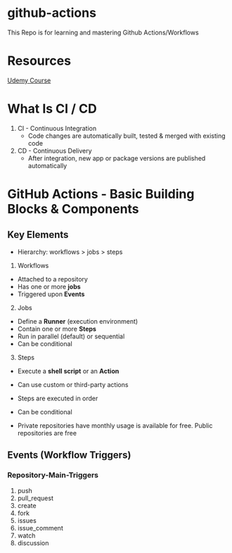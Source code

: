 # github-actions
  This Repo is for learning and mastering Github Actions/Workflows

# Resources 
[Udemy Course](https://www.electronjs.org/docs/latest/api/web-frame)

# What Is CI / CD
1. CI - Continuous Integration
    - Code changes are automatically built, tested & merged with existing code
2. CD - Continuous Delivery
    - After integration, new app or package versions are published automatically

# GitHub Actions - Basic Building Blocks & Components

## Key Elements

- Hierarchy: workflows > jobs > steps

1. Workflows
  - Attached to a repository 
  - Has one or more **jobs**
  - Triggered upon **Events**
2. Jobs
  - Define a **Runner** (execution environment)
  - Contain one or more **Steps** 
  - Run in parallel (default) or sequential
  - Can be conditional
3. Steps
  - Execute a **shell script** or an **Action**
  - Can use custom or third-party actions
  - Steps are executed in order
  - Can be conditional 

- Private repositories have monthly usage is available for free. Public repositories are free

## Events (Workflow Triggers)
### Repository-Main-Triggers
1. push
2. pull_request
3. create
4. fork
5. issues
6. issue_comment
7. watch 
8. discussion
